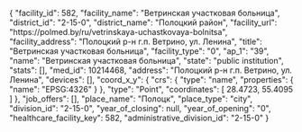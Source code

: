 {
    "facility_id": 582,
    "facility_name": "Ветринская участковая больница",
    "district_id": "2-15-0",
    "district_name": "Полоцкий район",
    "facility_url": "https:\/\/polmed.by\/ru\/vetrinskaya-uchastkovaya-bolnitsa",
    "facility_address": "Полоцкий р-н г.п. Ветрино, ул. Ленина",
    "title": "Ветринская участковая больница",
    "facility_type": "0",
    "ap_1": "39",
    "name": "Ветринская участковая больница",
    "state": "public institution",
    "stats": [],
    "med_id": 10214468,
    "address": "Полоцкий р-н г.п. Ветрино, ул. Ленина",
    "devices": [],
    "coord_x_y": {
        "crs": {
            "type": "name",
            "properties": {
                "name": "EPSG:4326"
            }
        },
        "type": "Point",
        "coordinates": [
            28.4723,
            55.4095
        ]
    },
    "job_offers": [],
    "place_name": "Полоцк",
    "place_type": "city",
    "division_id": "2-15-0",
    "year_of_closing": null,
    "year_of_opening": "0",
    "healthcare_facility_key": 582,
    "administrative_division_id": "2-15-0"
}
